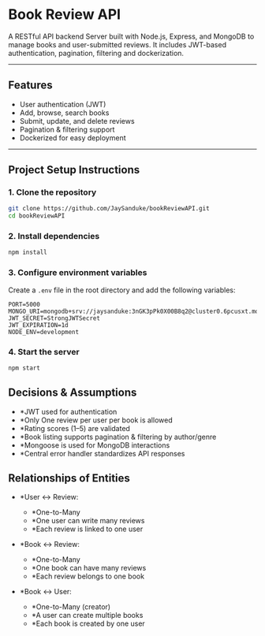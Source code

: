 # Book Review API

A RESTful API backend Server built with Node.js, Express, and MongoDB to manage books and user-submitted reviews.
It includes JWT-based authentication, pagination, filtering and dockerization.

---

## Features

- User authentication (JWT)
- Add, browse, search books
- Submit, update, and delete reviews
- Pagination & filtering support
- Dockerized for easy deployment

---

## Project Setup Instructions

### 1. Clone the repository

```bash
git clone https://github.com/JaySanduke/bookReviewAPI.git
cd bookReviewAPI
```

### 2. Install dependencies

```bash
npm install
```

### 3. Configure environment variables

Create a `.env` file in the root directory and add the following variables:

```plaintext
PORT=5000
MONGO_URI=mongodb+srv://jaysanduke:3nGK3pPk0X00B8q2@cluster0.6pcusxt.mongodb.net/bookReviewDBretryWrites=true&w=majority&appName=Cluster0
JWT_SECRET=StrongJWTSecret
JWT_EXPIRATION=1d
NODE_ENV=development
```

### 4. Start the server

```bash
npm start
```

## Decisions & Assumptions

- *JWT used for authentication
- *Only One review per user per book is allowed
- *Rating scores (1–5) are validated
- *Book listing supports pagination & filtering by author/genre
- *Mongoose is used for MongoDB interactions
- *Central error handler standardizes API responses

## Relationships of Entities

- *User ↔ Review:
  - *One-to-Many
  - *One user can write many reviews
  - *Each review is linked to one user

- *Book ↔ Review:
  - *One-to-Many
  - *One book can have many reviews
  - *Each review belongs to one book

- *Book ↔ User:
  - *One-to-Many (creator)
  - *A user can create multiple books
  - *Each book is created by one user
